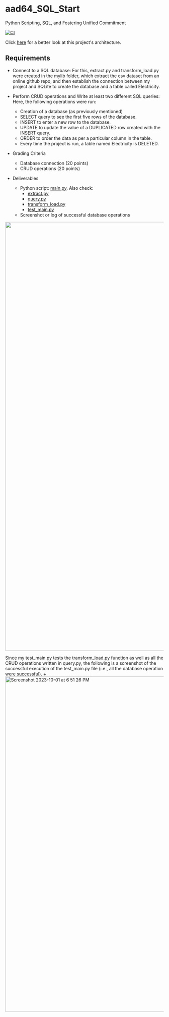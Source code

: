 # aad64_SQL_Start
Python Scripting, SQL, and Fostering Unified Commitment

[![CI](https://github.com/nogibjj/aad64_SQL_Start/actions/workflows/actions.yml/badge.svg)](https://github.com/nogibjj/aad64_SQL_Start/actions/workflows/actions.yml)

Click [here](https://github.com/nogibjj/aad64_SQL_Start/edit/main/Project_Architecture.png) for a better look at this project's architecture.

## Requirements
+ Connect to a SQL database:
    For this, extract.py and transform_load.py were created in the mylib folder, which extract the csv dataset from an online github repo, and then establish the connection between my project and SQLite to create the database and a table called Electricity. 

+ Perform CRUD operations and Write at least two different SQL queries:
    Here, the following operations were run:
    * Creation of a database (as previously mentioned)
    * SELECT query to see the first five rows of the database.
    * INSERT to enter a new row to the database. 
    * UPDATE to update the value of a DUPLICATED row created with the INSERT query. 
    * ORDER to order the data as per a particular column in the table.
    * Every time the project is run, a table named Electricity is DELETED.  

* Grading Criteria
    + Database connection (20 points)
    + CRUD operations (20 points)

* Deliverables
    + Python script: [main.py](https://github.com/nogibjj/aad64_SQL_Start/edit/main/main.py). Also check:
        * [extract.py](https://github.com/nogibjj/aad64_SQL_Start/edit/main/mylib/extract.py)
        * [query.py](https://github.com/nogibjj/aad64_SQL_Start/edit/main/mylib/query.py)
        * [transform_load.py](https://github.com/nogibjj/aad64_SQL_Start/edit/main/mylib/transform_load.py)
        * [test_main.py](https://github.com/nogibjj/aad64_SQL_Start/edit/main/test_main.py)
    + Screenshot or log of successful database operations
<p align = "center"><img width="1359" alt="Screenshot 2023-10-01 at 7 33 13 PM" src="https://github.com/nogibjj/aad64_SQL_Start/assets/143753050/7819188b-5b61-4865-9b76-8ff4822e42d0"></p>
  Since my test_main.py tests the transform_load.py function as well as all the CRUD operations written in query.py, the following is a screenshot of the successful execution of the test_main.py file (i.e., all the database operation were successful).
+ <img width="1063" alt="Screenshot 2023-10-01 at 6 51 26 PM" src="https://github.com/nogibjj/aad64_SQL_Start/assets/143753050/6fa5152b-f705-4b62-92ce-e2f4e513c906">



